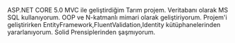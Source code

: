 ASP.NET CORE 5.0 MVC ile geliştirdiğim Tarım projem.
Veritabanı olarak MS SQL kullanıyorum.
OOP ve N-katmanlı mimari olarak geliştiriyorum.
Projem'i geliştirirken EntityFramework,FluentValidation,Identity kütüphanelerinden yararlanıyorum.
Solid Prensiplerinden şaşmıyorum.



